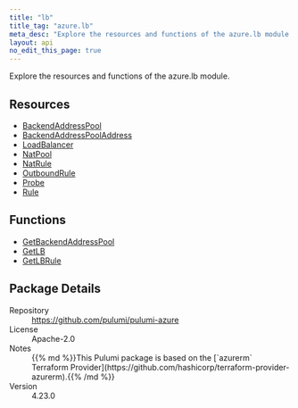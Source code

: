 ```yaml
---
title: "lb"
title_tag: "azure.lb"
meta_desc: "Explore the resources and functions of the azure.lb module."
layout: api
no_edit_this_page: true
---
```


<!-- WARNING: this file was generated by Pulumi Docs Generator. -->
<!-- Do not edit by hand unless you're certain you know what you are doing! -->

Explore the resources and functions of the azure.lb module.

<h2 id="resources">Resources</h2>
<ul class="api">
    <li><a href="backendaddresspool" title="BackendAddressPool"><span class="api-symbol api-symbol--resource"></span>BackendAddressPool</a></li>
    <li><a href="backendaddresspooladdress" title="BackendAddressPoolAddress"><span class="api-symbol api-symbol--resource"></span>BackendAddressPoolAddress</a></li>
    <li><a href="loadbalancer" title="LoadBalancer"><span class="api-symbol api-symbol--resource"></span>LoadBalancer</a></li>
    <li><a href="natpool" title="NatPool"><span class="api-symbol api-symbol--resource"></span>NatPool</a></li>
    <li><a href="natrule" title="NatRule"><span class="api-symbol api-symbol--resource"></span>NatRule</a></li>
    <li><a href="outboundrule" title="OutboundRule"><span class="api-symbol api-symbol--resource"></span>OutboundRule</a></li>
    <li><a href="probe" title="Probe"><span class="api-symbol api-symbol--resource"></span>Probe</a></li>
    <li><a href="rule" title="Rule"><span class="api-symbol api-symbol--resource"></span>Rule</a></li>
</ul>

<h2 id="functions">Functions</h2>
<ul class="api">
    <li><a href="getbackendaddresspool" title="GetBackendAddressPool"><span class="api-symbol api-symbol--function"></span>GetBackendAddressPool</a></li>
    <li><a href="getlb" title="GetLB"><span class="api-symbol api-symbol--function"></span>GetLB</a></li>
    <li><a href="getlbrule" title="GetLBRule"><span class="api-symbol api-symbol--function"></span>GetLBRule</a></li>
</ul>

<h2 id="package-details">Package Details</h2>
<dl class="package-details">
	<dt>Repository</dt>
	<dd><a href="https://github.com/pulumi/pulumi-azure">https://github.com/pulumi/pulumi-azure</a></dd>
	<dt>License</dt>
	<dd>Apache-2.0</dd>
	<dt>Notes</dt>
	<dd>{{% md %}}This Pulumi package is based on the [`azurerm` Terraform Provider](https://github.com/hashicorp/terraform-provider-azurerm).{{% /md %}}</dd>
	<dt>Version</dt>
	<dd>4.23.0</dd>
</dl>

